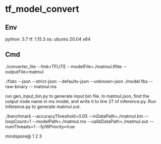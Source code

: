 # tf_model_convert

## Env
python: 3.7
tf: 1.15.3
os: ubuntu 20.04 x64

## Cmd

./converter_lite --fmk=TFLITE --modelFile=./matmul.tflite --outputFile=matmul

./flatc --json --strict-json --defaults-json --unknown-json ./model.fbs --raw-binary -- matmul.ms

run gen_input_bin.py to generate input bin file. In matmul.json, find the output node name in ms model, and write it to line 27 of inference.py. Run inference.py to generate matmul.out.

./benchmark --accuracyThreshold=0.05 --inDataPath=./matmul.bin --loopCount=1 --modelPath=./matmul.ms --calibDataPath=./matmul.out --numThreads=1 --fp16Priority=true

mindspore@
1
2
3